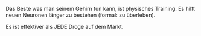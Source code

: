 Das Beste was man seinem Gehirn tun kann, ist physisches Training. Es hilft neuen Neuronen länger zu bestehen (formal: zu überleben).

Es ist effektiver als JEDE Droge auf dem Markt.